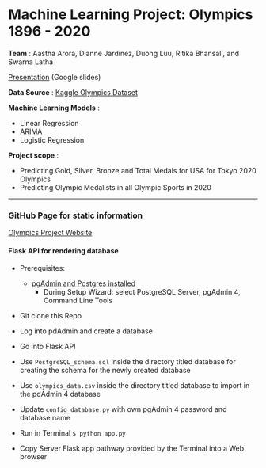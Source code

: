 # Machine Learning Project: Olympics 1896 - 2020

**Team** : Aastha Arora, Dianne Jardinez, Duong Luu, Ritika Bhansali, and Swarna Latha 


[Presentation](https://docs.google.com/presentation/d/1mj6rhwKhcgTzlXBbm85ND_es7FiVOcvyNoUK_zkgKRw/edit) (Google slides)


**Data Source** : [Kaggle Olympics Dataset](https://www.kaggle.com/heesoo37/120-years-of-olympic-history-athletes-and-results)

**Machine Learning Models** : 
- Linear Regression
- ARIMA
- Logistic Regression

**Project scope** :
- Predicting Gold, Silver, Bronze and Total Medals for USA for Tokyo 2020 Olympics
- Predicting Olympic Medalists in all Olympic Sports in 2020

---

### GitHub Page for static information

[Olympics Project Website](https://diannejardinez.github.io/Olympic_Data_machine_learning/Flask%20API/templates/index.html)


#### Flask API for rendering database

- Prerequisites: 
	- [pgAdmin and Postgres installed](https://www.enterprisedb.com/downloads/postgres-postgresql-downloads)
		- During Setup Wizard: select PostgreSQL Server, pgAdmin 4, Command Line Tools

- Git clone this Repo 
- Log into pdAdmin and create a database 
- Go into Flask API
- Use `PostgreSQL_schema.sql` inside the directory titled database for creating the schema for the newly created database 
- Use `olympics_data.csv` inside the directory titled database to import in the pdAdmin 4 database
- Update `config_database.py` with own pgAdmin 4 password and database name
- Run in Terminal `$ python app.py`
- Copy Server Flask app pathway provided by the Terminal into a Web browser 